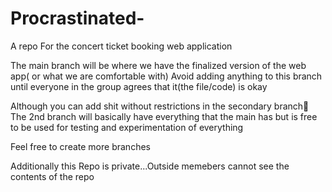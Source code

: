 # Procrastinated-
A repo For the concert ticket booking web application

The main branch will be where we have the finalized version of the web app( or what we are comfortable with)
Avoid adding anything to this branch until everyone in the group agrees that it(the file/code) is okay

Although you can add shit without restrictions in the secondary branch👀
The 2nd branch will basically have everything that the main has but is free to be used for testing and experimentation of everything

Feel free to create more branches

Additionally this Repo is private...Outside memebers cannot see the contents of the repo
